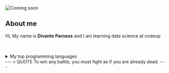 <picture>
 <source media="(prefers-color-scheme: dark)" srcset="https://github.com/Divante222/Hello_World/blob/main/dark-theme-np17.jpg">
 <source media="(prefers-color-scheme: light)" srcset="https://raw.githubusercontent.com/Divante222/Hello_World/main/lightmode-image-example.webp">
 <img alt="Coming soon" src="YOUR-DEFAULT-IMAGE">
</picture> 

<h2>
About me
</h2>
<p>Hi, My name is <strong>Divante Parness</strong> and I am learning data science at codeup</p>
<br><br>
<details>
<summary>My top programming languages</summary>
| RANK | CODING LANGUAGES |
|-----:|------------------|
|     1|       PYTHON     |
|     2|       SQL        |
|     3|       JAVA       |
</details>
---
> QUOTE
To win any battle, you must fight as if you are already dead.
---
<!-- I can't wait to have another fun filled day learning -->
